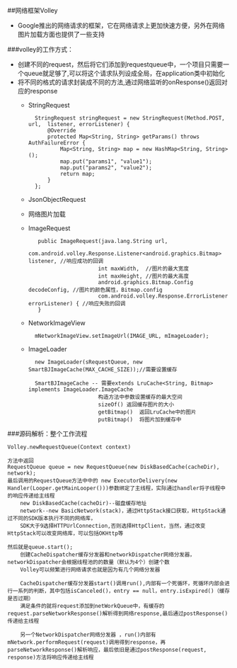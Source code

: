 ##网络框架Volley
* Google推出的网络请求的框架，它在网络请求上更加快速方便，另外在网络图片加载方面也提供了一些支持

###volley的工作方式：
* 创建不同的request，然后将它们添加到requestqueue中，一个项目只需要一个queue就足够了,可以将这个请求队列设成全局，在application类中初始化
* 将不同的格式的请求封装成不同的方法,通过网络监听的onResponse()返回对应的response
	* StringRequest
	
			StringRequest stringRequest = new StringRequest(Method.POST, url,  listener, errorListener) {  
			    @Override  
			    protected Map<String, String> getParams() throws AuthFailureError {  
			        Map<String, String> map = new HashMap<String, String>();  
			        map.put("params1", "value1");  
			        map.put("params2", "value2");  
			        return map;  
			    }  
			}; 
	* JsonObjectRequest
	* 网络图片加载
	* ImageRequest
		
			 public ImageRequest(java.lang.String url, 
								com.android.volley.Response.Listener<android.graphics.Bitmap> listener, //响应成功的回调
								int maxWidth,  //图片的最大宽度
								int maxHeight, //图片的最大高度
								android.graphics.Bitmap.Config decodeConfig, //图片的颜色属性，Bitmap.config 
								com.android.volley.Response.ErrorListener errorListener) { //响应失败的回调 
			 }
	
	
	* NetworkImageView
	
			mNetworkImageView.setImageUrl(IMAGE_URL, mImageLoader);
	
	* ImageLoader
		
			new ImageLoader(sRequestQueue, new SmartBJImageCache(MAX_CACHE_SIZE));//需要设置缓存

			SmartBJImageCache -- 需要extends LruCache<String, Bitmap> implements ImageLoader.ImageCache
								构造方法中参数设置缓存的最大空间
								sizeOf() 返回缓存图片的大小
								getBitmap()  返回LruCache中的图片
								putBitmap()  将图片加到缓存中		


###源码解析：整个工作流程
	
	Volley.newRequestQueue(Context context)

	方法中返回
	RequestQueue queue = new RequestQueue(new DiskBasedCache(cacheDir), network);
	最后调用的RequestQueue方法中中的 new ExecutorDelivery(new Handler(Looper.getMainLooper()))参数绑定了主线程，实际通过handler将子线程中的响应传递给主线程
		new DiskBasedCache(cacheDir)--磁盘缓存地址
		network--new BasicNetwork(stack)，通过HttpStack接口获取，HttpStack通过不同的SDK版本执行不同的网络库，
		SDK大于9选择HTTPUrlConnection,否则选择HttpClient，当然，通过改变HttpStack可以改变网络库，可以包括OKHttp等
	
	然后就是queue.start();
		创建CacheDispatcher缓存分发器和networkDispatcher网络分发器，networkDispatcher会根据线程池的的数量（默认为4个）创建个数
		Volley可以频繁进行网络请求也就是因为有几个网络分发器
		
		CacheDispatcher缓存分发器start()调用run(),内部有一个死循环，死循环内部会进行一系列的判断，其中包括isCanceled()，entry == null，entry.isExpired()（缓存是否过期）
		满足条件的就将request添加到netWorkQueue中，有缓存的request.parseNetworkResponse()解析得到网络response,最后通过postResponse()传递给主线程
		
		另一个NetworkDispatcher网络分发器 ，run()内部有mNetwork.performRequest(request)调用得到response，再parseNetworkResponse()解析响应，最后依旧是通过postResponse(request, response)方法将响应传递给主线程
		